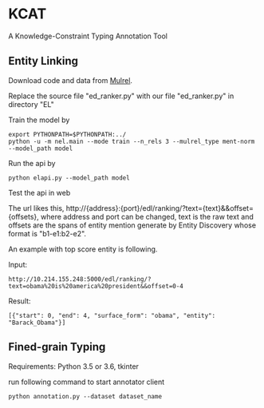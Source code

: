 # KCAT
 A Knowledge-Constraint Typing Annotation Tool

## Entity Linking
Download code and data from [Mulrel](https://github.com/lephong/mulrel-nel).

Replace the source file "ed_ranker.py" with our file "ed_ranker.py" in directory "EL"

Train the model by

    export PYTHONPATH=$PYTHONPATH:../
    python -u -m nel.main --mode train --n_rels 3 --mulrel_type ment-norm --model_path model

Run the api by

    python elapi.py --model_path model

Test the api in web

The url likes this, http://{address}:{port}/edl/ranking/?text={text}&&offset={offsets}, where address and port can be changed, text is the raw text and offsets are the spans of entity mention generate by Entity Discovery whose format is "b1-e1:b2-e2".

An example with top score entity is following.

Input:
    
    http://10.214.155.248:5000/edl/ranking/?text=obama%20is%20america%20president&&offset=0-4
    
Result:
    
    [{"start": 0, "end": 4, "surface_form": "obama", "entity": "Barack_Obama"}]
    

## Fined-grain Typing

Requirements: Python 3.5 or 3.6, tkinter

run following command to start annotator client

    python annotation.py --dataset dataset_name
 
    
